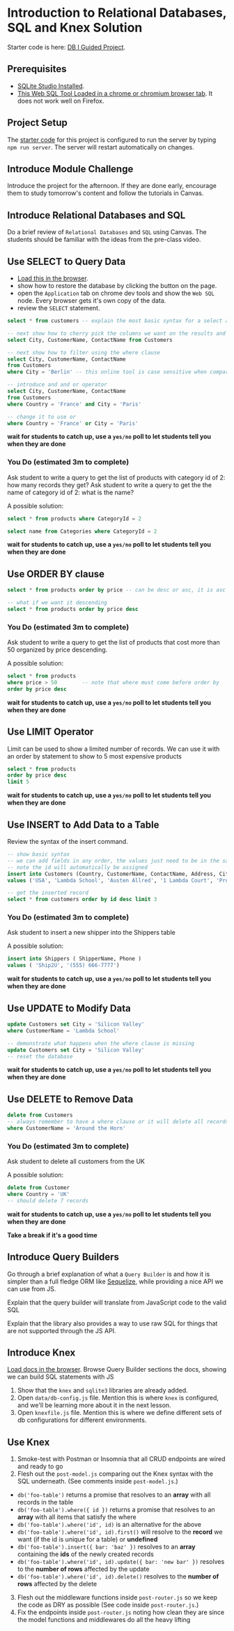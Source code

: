 # Introduction to Relational Databases, SQL and Knex Solution

Starter code is here: [DB I Guided Project](https://github.com/LambdaSchool/webdb-i-guided).

## Prerequisites

- [SQLite Studio Installed](https://sqlitestudio.pl/index.rvt?act=download).
- [This Web SQL Tool Loaded in a chrome or chromium browser tab](https://www.w3schools.com/Sql/trysql.asp?filename=trysql_select_all). It does not work well on Firefox.

## Project Setup

The [starter code](https://github.com/LambdaSchool/node-db1-guided) for this project is configured to run the server by typing `npm run server`. The server will restart automatically on changes.

## Introduce Module Challenge

Introduce the project for the afternoon. If they are done early, encourage them to study tomorrow's content and follow the tutorials in Canvas.

## Introduce Relational Databases and SQL

Do a brief review of `Relational Databases` and `SQL` using Canvas. The students should be familiar with the ideas from the pre-class video.

## Use SELECT to Query Data

- [Load this in the browser](https://www.w3schools.com/Sql/trysql.asp?filename=trysql_select_all).
- show how to restore the database by clicking the button on the page.
- open the `Application` tab on chrome dev tools and show the `Web SQL` node. Every browser gets it's own copy of the data.
- review the `SELECT` statement.

```sql
select * from customers -- explain the most basic syntax for a select and what the * means

-- next show how to cherry pick the columns we want on the results and that they can be on any order
select City, CustomerName, ContactName from Customers

-- next show how to filter using the where clause
select City, CustomerName, ContactName
from Customers
where City = 'Berlin' -- this online tool is case sensitive when comparing strings, that is normally not the case

-- introduce and and or operator
select City, CustomerName, ContactName
from Customers
where Country = 'France' and City = 'Paris'

-- change it to use or
where Country = 'France' or City = 'Paris'
```

**wait for students to catch up, use a `yes/no` poll to let students tell you when they are done**

### You Do (estimated 3m to complete)

Ask student to write a query to get the list of products with category id of 2: how many records they get?
Ask student to write a query to get the the name of category id of 2: what is the name?

A possible solution:

```sql
select * from products where CategoryId = 2

select name from Categories where CategoryId = 2
```

**wait for students to catch up, use a `yes/no` poll to let students tell you when they are done**

## Use ORDER BY clause

```sql
select * from products order by price -- can be desc or asc, it is asc by default

-- what if we want it descending
select * from products order by price desc
```

### You Do (estimated 3m to complete)

Ask student to write a query to get the list of products that cost more than 50 organized by price descending.

A possible solution:

```sql
select * from products
where price > 50        -- note that where must come before order by
order by price desc
```

**wait for students to catch up, use a `yes/no` poll to let students tell you when they are done**

## Use LIMIT Operator

Limit can be used to show a limited number of records.
We can use it with an order by statement to show to 5 most expensive products

```sql
select * from products
order by price desc
limit 5
```

**wait for students to catch up, use a `yes/no` poll to let students tell you when they are done**

## Use INSERT to Add Data to a Table

Review the syntax of the insert command.

```sql
-- show basic syntax
-- we can add fields in any order, the values just need to be in the same ordinal position
-- note the id will automatically be assigned
insert into Customers (Country, CustomerName, ContactName, Address, City, PostalCode)
values ('USA', 'Lambda School', 'Austen Allred', '1 Lambda Court', 'Provo', '84601');

-- get the inserted record
select * from customers order by id desc limit 3
```

### You Do (estimated 3m to complete)

Ask student to insert a new shipper into the Shippers table

A possible solution:

```sql
insert into Shippers ( ShipperName, Phone )
values ( 'Ship2U', '(555) 666-7777')
```

**wait for students to catch up, use a `yes/no` poll to let students tell you when they are done**

## Use UPDATE to Modify Data

```sql
update Customers set City = 'Silicon Valley'
where CustomerName = 'Lambda School'
```

```sql
-- demonstrate what happens when the where clause is missing
update Customers set City = 'Silicon Valley'
-- reset the database
```

**wait for students to catch up, use a `yes/no` poll to let students tell you when they are done**

## Use DELETE to Remove Data

```sql
delete from Customers
-- always remember to have a where clause or it will delete all records in the table
where CustomerName = 'Around the Horn'
```

### You Do (estimated 3m to complete)

Ask student to delete all customers from the UK

A possible solution:

```sql
delete from Customer
where Country = 'UK'
-- should delete 7 records
```

**wait for students to catch up, use a `yes/no` poll to let students tell you when they are done**

**Take a break if it's a good time**

## Introduce Query Builders

Go through a brief explanation of what a `Query Builder` is and how it is simpler than a full fledge ORM like [Sequelize](http://docs.sequelizejs.com/), while providing a nice API we can use from JS.

Explain that the query builder will translate from JavaScript code to the valid SQL

Explain that the library also provides a way to use raw SQL for things that are not supported through the JS API.

## Introduce Knex

[Load docs in the browser](https://knexjs.org). Browse Query Builder sections the docs, showing we can build SQL statements with JS

1. Show that the `knex` and `sqlite3` libraries are already added.
2. Open `data/db-config.js` file. Mention this is where `knex` is configured, and we'll be learning more about it in the next lesson.
3. Open `knexfile.js` file. Mention this is where we define different sets of db configurations for different environments.

## Use Knex

1. Smoke-test with Postman or Insomnia that all CRUD endpoints are wired and ready to go
2. Flesh out the `post-model.js` comparing out the Knex syntax with the SQL underneath. (See comments inside `post-model.js`.)

- `db('foo-table')` returns a promise that resolves to an **array** with all records in the table
- `db('foo-table').where({ id })` returns a promise that resolves to an **array** with all items that satisfy the where
- `db('foo-table').where('id', id)` is an alternative for the above
- `db('foo-table').where('id', id).first()` will resolve to the **record** we want (if the id is unique for a table) or **undefined**
- `db('foo-table').insert({ bar: 'baz' })` resolves to an **array** containing the **ids** of the newly created records
- `db('foo-table').where('id', id).update({ bar: 'new bar' })` resolves to the **number of rows** affected by the update
- `db('foo-table').where('id', id).delete()` resolves to the **number of rows** affected by the delete

3. Flesh out the middleware functions inside `post-router.js` so we keep the code as DRY as possible (See code inside `post-router.js`.)
4. Fix the endpoints inside `post-router.js` noting how clean they are since the model functions and middlewares do all the heavy lifting
